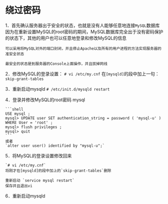 绕过密码
========

1．首先确认服务器出于安全的状态，也就是没有人能够任意地连接`MySQL`数据库
    因为在重新设置MySQL的root密码的期间，MySQL数据库完全出于没有密码保护的状态下，其他的用户也可以任意地登录和修改MySQL的信息

    可以采用将MySQL对外的端口封闭，并且停止Apache以及所有的用户进程的方法实现服务器的准安全状态

    最安全的状态是到服务器的Console上面操作，并且拔掉网线
2．修改MySQL的登录设置：
    `# vi /etc/my.cnf`
    在`[mysqld]`的段中加上一句：`skip-grant-tables`

3．重新启动mysqld
    `# /etc/init.d/mysqld restart`

4．登录并修改MySQL的root密码 
    mysql

    ```shell
    USE mysql ; 
    mysql> UPDATE user SET authentication_string = password ( 'mysql-u' ) WHERE User = 'root' ; 
    mysql> flush privileges ; 
    mysql> quit
    ```
    或者
    `alter user user() identified by "mysql-u";`
5．将MySQL的登录设置修改回来

    `# vi /etc/my.cnf`
    将刚才在[mysqld]的段中加上的`skip-grant-tables`删除

    重新启动 `service mysql restart`
    保存并且退出vi
6．重新启动mysqld

